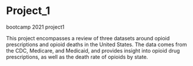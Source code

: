 # Project_1
bootcamp 2021 project1

This project encompasses a review of three datasets around opioid prescriptions and opioid deaths in the United States. The data comes from the CDC, Medicare, and Medicaid, and provides insight into opioid drug prescriptions, as well as the death rate of opioids by state. 
